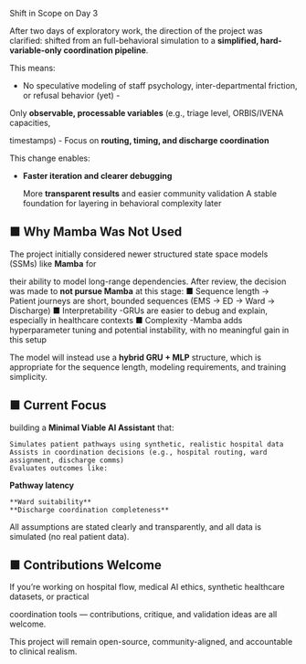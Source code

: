 Shift in Scope on Day 3

After two days of exploratory work, the direction of the project was clarified: shifted from an full-behavioral simulation to a **simplified, hard-variable-only coordination pipeline**.

This means:

- No speculative modeling of staff psychology, inter-departmental friction, or refusal behavior (yet) -

Only **observable, processable variables** (e.g., triage level, ORBIS/IVENA capacities,

timestamps) - Focus on **routing, timing, and discharge coordination**

This change enables:

- **Faster iteration and clearer debugging**

    More **transparent results** and easier community validation
    A stable foundation for layering in behavioral complexity later

## ■ Why Mamba Was Not Used

The project initially considered newer structured state space models (SSMs) like **Mamba** for

their ability to model long-range dependencies. After review, the decision was made to **not pursue Mamba** at this stage:
■ Sequence length → Patient journeys are short, bounded sequences (EMS → ED → Ward → Discharge)
■ Interpretability -GRUs are easier to debug and explain, especially in healthcare contexts
■ Complexity -Mamba adds hyperparameter tuning and potential instability, with no meaningful gain in this setup

The model will instead use a **hybrid GRU + MLP** structure, which is appropriate for the sequence length, modeling requirements, and training simplicity.

## ■ Current Focus

building a **Minimal Viable AI Assistant** that:

    Simulates patient pathways using synthetic, realistic hospital data
    Assists in coordination decisions (e.g., hospital routing, ward assignment, discharge comms)
    Evaluates outcomes like:

**Pathway latency**

    **Ward suitability**
    **Discharge coordination completeness**

All assumptions are stated clearly and transparently, and all data is simulated (no real patient data).

## ■ Contributions Welcome

If you’re working on hospital flow, medical AI ethics, synthetic healthcare datasets, or practical

coordination tools — contributions, critique, and validation ideas are all welcome.

This project will remain open-source, community-aligned, and accountable to clinical realism.
